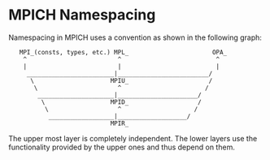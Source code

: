 # MPICH Namespacing

Namespacing in MPICH uses a convention as shown in the following graph:

```
   MPI_(consts, types, etc.) MPL_                       OPA_
    ^                         ^                          ^
    |                         |                          |
     ________________________|_________________________/
      \                     MPIU_                      /
       \                      ^                       /
        _____________________|______________________/
         \                  MPID_                   /
          \                   ^                    /
           __________________|___________________/
                            MPIR_
```

The upper most layer is completely independent. The lower layers use the
functionality provided by the upper ones and thus depend on them.

